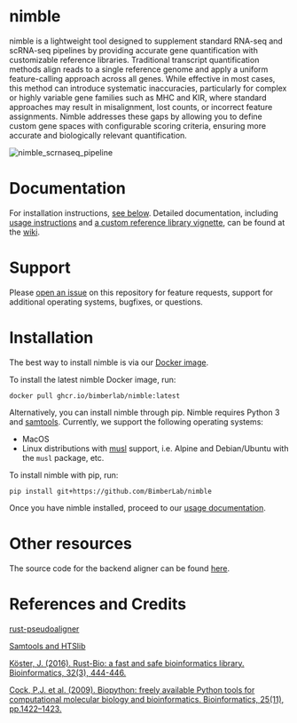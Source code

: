 # nimble
nimble is a lightweight tool designed to supplement standard RNA-seq and scRNA-seq pipelines by providing accurate gene quantification with customizable reference libraries. Traditional transcript quantification methods align reads to a single reference genome and apply a uniform feature-calling approach across all genes. While effective in most cases, this method can introduce systematic inaccuracies, particularly for complex or highly variable gene families such as MHC and KIR, where standard approaches may result in misalignment, lost counts, or incorrect feature assignments. Nimble addresses these gaps by allowing you to define custom gene spaces with configurable scoring criteria, ensuring more accurate and biologically relevant quantification.

![nimble_scrnaseq_pipeline](https://github.com/user-attachments/assets/baaa4015-0f4b-4c6e-bc9f-8155af4cd72b)

# Documentation
For installation instructions, [see below](#installation). Detailed documentation, including [usage instructions](https://github.com/BimberLab/nimble/wiki/Quickstart) and [a custom reference library vignette](https://github.com/BimberLab/nimble/wiki/HLA-Vignette), can be found at the [wiki](https://github.com/BimberLab/nimble/wiki).

# Support
Please [open an issue](https://github.com/BimberLab/nimble/issues/new) on this repository for feature requests, support for additional operating systems, bugfixes, or questions.

# Installation
The best way to install nimble is via our [Docker image](https://github.com/BimberLab/nimble/pkgs/container/nimble).

To install the latest nimble Docker image, run:

`docker pull ghcr.io/bimberlab/nimble:latest`

Alternatively, you can install nimble through pip. Nimble requires Python 3 and [samtools](http://www.htslib.org/). Currently, we support the following operating systems:

- MacOS
- Linux distributions with [musl](https://musl.libc.org/) support, i.e. Alpine and Debian/Ubuntu with the `musl` package, etc.

To install nimble with pip, run:

`pip install git+https://github.com/BimberLab/nimble`

Once you have nimble installed, proceed to our [usage documentation](https://github.com/BimberLab/nimble/wiki/Quickstart).

# Other resources
The source code for the backend aligner can be found [here](https://github.com/BimberLab/nimble-aligner).

# References and Credits
[rust-pseudoaligner](https://github.com/10XGenomics/rust-pseudoaligner)

[Samtools and HTSlib](www.htslib.org)

[Köster, J. (2016). Rust-Bio: a fast and safe bioinformatics library. Bioinformatics, 32(3), 444-446.](http://bioinformatics.oxfordjournals.org/content/early/2015/10/06/bioinformatics.btv573.short?rss=1)

[Cock, P.J. et al. (2009). Biopython: freely available Python tools for computational molecular biology and bioinformatics. Bioinformatics, 25(11), pp.1422–1423.](https://pmc.ncbi.nlm.nih.gov/articles/PMC2682512/)

